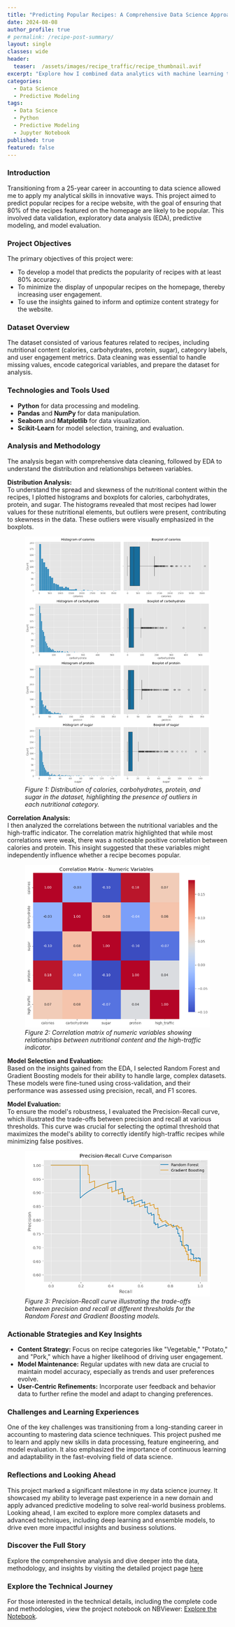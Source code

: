 ```yaml
---
title: "Predicting Popular Recipes: A Comprehensive Data Science Approach"
date: 2024-08-08
author_profile: true
# permalink: /recipe-post-summary/
layout: single
classes: wide
header:
  teaser:  /assets/images/recipe_traffic/recipe_thumbnail.avif 
excerpt: "Explore how I combined data analytics with machine learning to drive user engagement and improve digital content strategies."
categories:
  - Data Science
  - Predictive Modeling
tags:
  - Data Science
  - Python
  - Predictive Modeling
  - Jupyter Notebook
published: true
featured: false
---
```


### Introduction
Transitioning from a 25-year career in accounting to data science allowed me to apply my analytical skills in innovative ways. This project aimed to predict popular recipes for a recipe website, with the goal of ensuring that 80% of the recipes featured on the homepage are likely to be popular. This involved data validation, exploratory data analysis (EDA), predictive modeling, and model evaluation.

### Project Objectives
The primary objectives of this project were:
- To develop a model that predicts the popularity of recipes with at least 80% accuracy.
- To minimize the display of unpopular recipes on the homepage, thereby increasing user engagement.
- To use the insights gained to inform and optimize content strategy for the website.

### Dataset Overview
The dataset consisted of various features related to recipes, including nutritional content (calories, carbohydrates, protein, sugar), category labels, and user engagement metrics. Data cleaning was essential to handle missing values, encode categorical variables, and prepare the dataset for analysis.

### Technologies and Tools Used
- **Python** for data processing and modeling.
- **Pandas** and **NumPy** for data manipulation.
- **Seaborn** and **Matplotlib** for data visualization.
- **Scikit-Learn** for model selection, training, and evaluation.

### Analysis and Methodology
The analysis began with comprehensive data cleaning, followed by EDA to understand the distribution and relationships between variables.

**Distribution Analysis:**  
To understand the spread and skewness of the nutritional content within the recipes, I plotted histograms and boxplots for calories, carbohydrates, protein, and sugar. The histograms revealed that most recipes had lower values for these nutritional elements, but outliers were present, contributing to skewness in the data. These outliers were visually emphasized in the boxplots.

<figure>
  <img src="/assets/images/recipe_traffic/distributions.png" alt="Distribution of Nutritional Content">
  <figcaption style="text-align:left;"><em>Figure 1: Distribution of calories, carbohydrates, protein, and sugar in the dataset, highlighting the presence of outliers in each nutritional category.</em></figcaption>
</figure>

**Correlation Analysis:**  
I then analyzed the correlations between the nutritional variables and the high-traffic indicator. The correlation matrix highlighted that while most correlations were weak, there was a noticeable positive correlation between calories and protein. This insight suggested that these variables might independently influence whether a recipe becomes popular.

<figure>
  <img src="/assets/images/recipe_traffic/correlation_matrix.png" alt="Correlation Matrix of Numeric Variables">
  <figcaption style="text-align:left;"><em>Figure 2: Correlation matrix of numeric variables showing relationships between nutritional content and the high-traffic indicator.</em></figcaption>
</figure>

**Model Selection and Evaluation:**  
Based on the insights gained from the EDA, I selected Random Forest and Gradient Boosting models for their ability to handle large, complex datasets. These models were fine-tuned using cross-validation, and their performance was assessed using precision, recall, and F1 scores.

**Model Evaluation:**  
To ensure the model's robustness, I evaluated the Precision-Recall curve, which illustrated the trade-offs between precision and recall at various thresholds. This curve was crucial for selecting the optimal threshold that maximizes the model's ability to correctly identify high-traffic recipes while minimizing false positives.

<figure>
  <img src="/assets/images/recipe_traffic/precision_recall_curve.png" alt="Precision-Recall Curve">
  <figcaption style="text-align:left;"><em>Figure 3: Precision-Recall curve illustrating the trade-offs between precision and recall at different thresholds for the Random Forest and Gradient Boosting models.</em></figcaption>
</figure>

### Actionable Strategies and Key Insights
- **Content Strategy:** Focus on recipe categories like "Vegetable," "Potato," and "Pork," which have a higher likelihood of driving user engagement.
- **Model Maintenance:** Regular updates with new data are crucial to maintain model accuracy, especially as trends and user preferences evolve.
- **User-Centric Refinements:** Incorporate user feedback and behavior data to further refine the model and adapt to changing preferences.

### Challenges and Learning Experiences
One of the key challenges was transitioning from a long-standing career in accounting to mastering data science techniques. This project pushed me to learn and apply new skills in data processing, feature engineering, and model evaluation. It also emphasized the importance of continuous learning and adaptability in the fast-evolving field of data science.

### Reflections and Looking Ahead
This project marked a significant milestone in my data science journey. It showcased my ability to leverage past experience in a new domain and apply advanced predictive modeling to solve real-world business problems. Looking ahead, I am excited to explore more complex datasets and advanced techniques, including deep learning and ensemble models, to drive even more impactful insights and business solutions.

### Discover the Full Story
Explore the comprehensive analysis and dive deeper into the data, methodology, and insights by visiting the detailed project page [here](/recipe-post/)

### Explore the Technical Journey
For those interested in the technical details, including the complete code and methodologies, view the project notebook on NBViewer: [Explore the Notebook](https://nbviewer.org/github/timothyrobbinscpa/recipe_analysis/blob/master/src/recipe_prediction_FINAL.ipynb).
